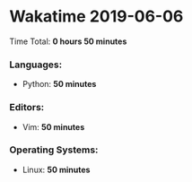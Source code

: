 # Wakatime 2019-06-06

Time Total: **0 hours 50 minutes**

### Languages:
- Python: **50 minutes** 

### Editors:
- Vim: **50 minutes** 

### Operating Systems:
- Linux: **50 minutes** 

